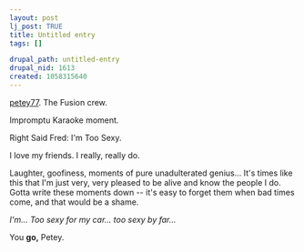 ```yaml
--- 
layout: post
lj_post: TRUE
title: Untitled entry
tags: []

drupal_path: untitled-entry
drupal_nid: 1613
created: 1058315640
---
```

<a href="http://petey77.livejournal.com">petey77</a>. The Fusion crew.

Impromptu Karaoke moment.

Right Said Fred: I'm Too Sexy.

I love my friends. I really, really do.

Laughter, goofiness, moments of pure unadulterated genius... It's times like this that I'm just very, very pleased to be alive and know the people I do. Gotta write these moments down -- it's easy to forget them when bad times come, and that would be a shame.

<i>I'm... Too sexy for my car... too sexy by far...</i>

You <b>go,</b> Petey.
